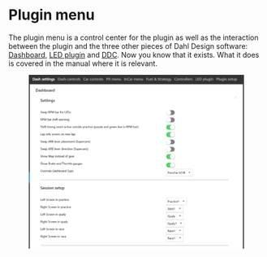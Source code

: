 # Plugin menu

The plugin menu is a control center for the plugin as well as the interaction between the plugin and the three other pieces of Dahl Design software: [Dashboard](https://github.com/andreasdahl1987/DahlDesignDash), [LED plugin](https://github.com/andreasdahl1987/DahlDesignLED) and [DDC](https://github.com/andreasdahl1987/DahlDesignDDC). Now you know that it exists. What it does is covered in the manual where it is relevant.

<figure><img src="../.gitbook/assets/image (1).png" alt=""><figcaption></figcaption></figure>
